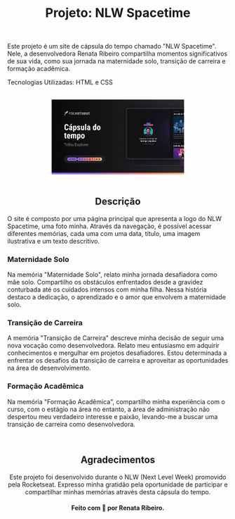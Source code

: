 <div width="50%">
    <h1 align="center">Projeto: NLW Spacetime</h1><br>
<p> Este projeto é um site de cápsula do tempo chamado "NLW Spacetime". Nele, a desenvolvedora Renata Ribeiro compartilha momentos significativos de sua vida, como sua jornada na maternidade solo, transição de carreira e formação acadêmica.</p>
Tecnologias Utilizadas: HTML e CSS<br><br>

<p align="center">
    <img src=".github/preview.png" alt="Demonstração do projeto" width="60%" /><br><br>
        
<h2 align="center">Descrição</h2>
<p>O site é composto por uma página principal que apresenta a logo do NLW Spacetime, uma foto minha. Através da navegação, é possível acessar diferentes memórias, cada uma com uma data, título, uma imagem ilustrativa e um texto descritivo.</p>

<h3>Maternidade Solo</h3>
<p>Na memória "Maternidade Solo", relato minha jornada desafiadora como mãe solo. Compartilho os obstáculos enfrentados desde a gravidez conturbada até os cuidados intensos com minha filha. Nessa história destaco a dedicação, o aprendizado e o amor que envolvem a maternidade solo.</p>
    
<h3>Transição de Carreira</h3>
<p>A memória "Transição de Carreira" descreve minha decisão de seguir uma nova vocação como desenvolvedora. Relato meu entusiasmo em adquirir conhecimentos e mergulhar em projetos desafiadores. Estou determinada a enfrentar os desafios da transição de carreira e aproveitar as oportunidades na área de desenvolvimento.</p>

<h3>Formação Acadêmica</h3>
<p>Na memória "Formação Acadêmica", compartilho minha experiência com o curso, com o estágio na área no entanto, a área de administração não despertou meu verdadeiro interesse e paixão, levando-me a buscar uma transição de carreira como desenvolvedora.</p><br>

<h2 align="center">Agradecimentos</h2>
<p align="center">Este projeto foi desenvolvido durante o NLW (Next Level Week) promovido<br>
    pela Rocketseat. Expresso minha gratidão pela oportunidade de participar e<br>
    compartilhar minhas memórias através desta cápsula do tempo.</p>

<h4 align="center">Feito com 💜 por Renata Ribeiro.</h4>
</div>
